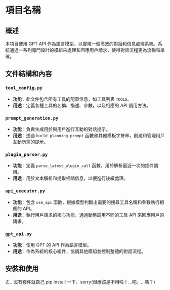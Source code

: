# 項目名稱

## 概述

本項目使用 GPT API 作為語言模型，以實現一個高效的對話和信息處理系統。系統通過一系列專門設計的模組來處理和回應用戶請求，使得對話流程更為流暢和準確。

## 文件結構和內容

### `tool_config.py`
- **功能**：此文件包含所有工具的配置信息，如工具列表 `TOOLS`。
- **用途**：定義各種工具的名稱、描述、參數，以及相應的 API 調用方法。

### `prompt_generation.py`
- **功能**：負責生成用於與用戶進行互動的對話提示。
- **用途**：透過 `build_planning_prompt` 函數和其他模板字符串，創建和管理用戶互動所需的提示。

### `plugin_parser.py`
- **功能**：定義 `parse_latest_plugin_call` 函數，用於解析最近一次的插件調用。
- **用途**：用於文本解析和提取相關信息，以便進行後續處理。

### `api_executor.py`
- **功能**：包含 `use_api` 函數，根據模型判斷出需要的搜尋工具名稱和參數執行相應的 API。
- **用途**：執行用戶請求的核心功能，通過動態調用不同的工具 API 來回應用戶的請求。

### `gpt_api.py`
- **功能**：使用 GPT 的 API 作為語言模型。
- **用途**：作為系統的核心組件，協調其他模組並控制整體的對話流程。

## 安裝和使用

ㄜ...沒有套件就自己 pip install 一下，sorry(但應該是不用啦！...吧。...嗎？)


